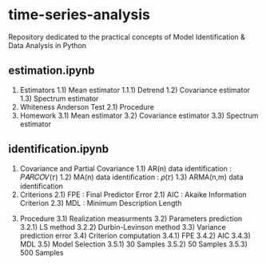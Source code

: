# time-series-analysis
Repository dedicated to the practical concepts of Model Identification &amp; Data Analysis in Python

## estimation.ipynb
1.  Estimators
      1.1) Mean estimator
        1.1.1) Detrend
      1.2) Covariance estimator
      1.3) Spectrum estimator 
2.  Whiteness Anderson Test
    2.1) Procedure 
3.  Homework
    3.1) Mean estimator
    3.2) Covariance estimator 
    3.3) Spectrum estimator 

## identification.ipynb
1.  Covariance and Partial Covariance
    1.1)    AR(n) data identification : 𝑃𝐴𝑅𝐶𝑂𝑉(𝜏)
    1.2)    MA(n) data identification : 𝜌(𝜏)
    1.3)    ARMA(n,m) data identification
2.  Criterions
    2.1)    FPE : Final Predictor Error
    2.1)    AIC : Akaike Information Criterion
    2.3)    MDL : Minimum Description Length
3)  Procedure
    3.1) Realization measurments
    3.2) Parameters prediction
        3.2.1) LS method
        3.2.2) Durbin-Levinson method
    3.3) Variance prediction error
    3.4) Criterion computation
        3.4.1) FPE
        3.4.2) AIC
        3.4.3) MDL
    3.5) Model Selection
        3.5.1) 30 Samples
        3.5.2) 50 Samples
        3.5.3) 500 Samples
